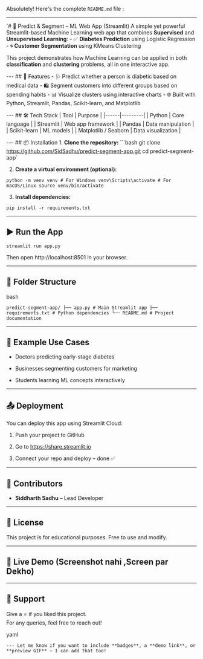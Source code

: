 Absolutely! Here's the complete `README.md` file :

* * *

`# 🧠 Predict & Segment – ML Web App (Streamlit) A simple yet powerful Streamlit-based Machine Learning web app that combines **Supervised** and **Unsupervised Learning**: - ✅ **Diabetes Prediction** using Logistic Regression - 🌀 **Customer Segmentation** using KMeans Clustering  

This project demonstrates how Machine Learning can be applied in both **classification** and **clustering** problems, all in one interactive app.

--- ## 🚀 Features - 🩺 Predict whether a person is diabetic based on medical data - 🛍️ Segment customers into different groups based on spending habits - 📊 Visualize clusters using interactive charts - 🌐 Built with Python, Streamlit, Pandas, Scikit-learn, and Matplotlib

--- ## 🛠️ Tech Stack | Tool | Purpose |
|------|---------|
| Python | Core language |
| Streamlit | Web app framework |
| Pandas | Data manipulation |
| Scikit-learn | ML models |
| Matplotlib / Seaborn | Data visualization |

--- ## 📦 Installation 1. **Clone the repository:** ```bash
git clone https://github.com/SidSadhu/predict-segment-app.git
cd predict-segment-app` 

2.  **Create a virtual environment (optional):**
    

`python -m venv venv # For Windows venv\Scripts\activate # For macOS/Linux source venv/bin/activate` 

3.  **Install dependencies:**
    

`pip install -r requirements.txt` 

* * *

▶️ Run the App
--------------

`streamlit run app.py` 

Then open http://localhost:8501 in your browser.

* * *

📁 Folder Structure
-------------------

bash

`predict-segment-app/
├── app.py # Main Streamlit app ├── requirements.txt # Python dependencies └── README.md # Project documentation` 

* * *

🧪 Example Use Cases
--------------------

*   Doctors predicting early-stage diabetes
    
*   Businesses segmenting customers for marketing
    
*   Students learning ML concepts interactively
    

* * *

📤 Deployment
-------------

You can deploy this app using Streamlit Cloud:

1.  Push your project to GitHub
    
2.  Go to https://share.streamlit.io
    
3.  Connect your repo and deploy – done ✅
    

* * *

👥 Contributors
---------------

*   **Siddharth Sadhu** – Lead Developer
      

* * *

📜 License
----------

This project is for educational purposes. Free to use and modify.

* * *

🌟 Live Demo (Screenshot nahi ,Screen par Dekho)
-------------------------



* * *

🙌 Support
----------

Give a ⭐ if you liked this project.  
For any queries, feel free to reach out!

yaml

 `--- Let me know if you want to include **badges**, a **demo link**, or **preview GIF** – I can add that too!` 
